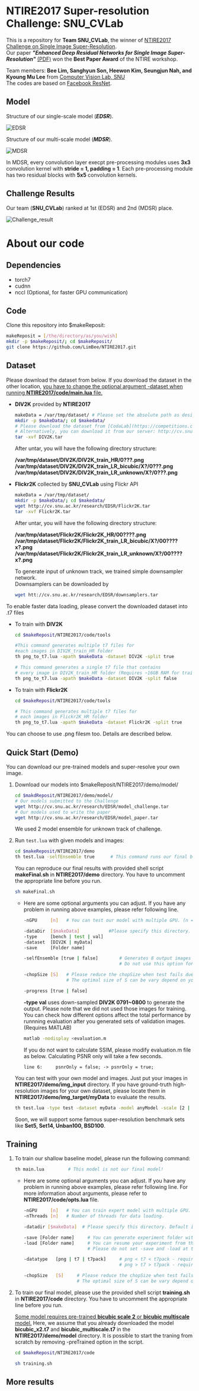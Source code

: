 # NTIRE2017 Super-resolution Challenge: SNU_CVLab

<!--## Introduction-->
This is a repository for **Team SNU_CVLab**,  the winner of [NTIRE2017 Challenge on Single Image Super-Resolution](http://www.vision.ee.ethz.ch/ntire17/). </br>
Our paper ***"Enhanced Deep Residual Networks for Single Image Super-Resolution"*** [(PDF)](http://cv.snu.ac.kr/publication/conf/2017/EDSR_fixed.pdf) won the **Best Paper Award** of the NTIRE workshop.

Team members: **Bee Lim, Sanghyun Son, Heewon Kim, Seungjun Nah, and Kyoung Mu Lee** from [Computer Vision Lab, SNU](http://cv.snu.ac.kr/?page_id=19)</br>
The codes are based on [Facebook ResNet](https://github.com/facebook/fb.resnet.torch). </br>

## Model
Structure of our single-scale model (***EDSR***).

![EDSR](/figs/EDSR_resized.png)

Structure of our multi-scale model (***MDSR***).

![MDSR](/figs/MDSR_resized.png)

In MDSR, every convolution layer execpt pre-processing modules uses **3x3** convolution kernel with **stride = 1, padding =  1**.
Each pre-processing module has two residual blocks with **5x5** convolution kernels.

## Challenge Results

Our team (**SNU_CVLab**) ranked at 1st (EDSR) and 2nd (MDSR) place.

![Challenge_result](/figs/Challenge_result.png)


# About our code
## Dependencies
* torch7
* cudnn
* nccl (Optional, for faster GPU communication)

## Code
Clone this repository into $makeReposit:
```bash
makeReposit = [/the/directory/as/you/wish]
mkdir -p $makeReposit/; cd $makeReposit/
git clone https://github.com/LimBee/NTIRE2017.git
```

## Dataset
Please download the dataset from below. If you download the dataset in the other location, <U>you have to change the optional argument -dataset when running **NTIRE2017/code/main.lua** file.</U>
* **DIV2K** provided by **NTIRE2017**
    ```bash
    makeData = /var/tmp/dataset/ # Please set the absolute path as desired
    mkdir -p $makeData/; cd $makedata/
    # Please download the dataset from [CodaLab](https://competitions.codalab.org/competitions/16303)
    # Alternatively, you can download it from our server: http://cv.snu.ac.kr/research/EDSR/DIV2K.tar
    tar -xvf DIV2K.tar
    ```
    After untar, you will have the following directory structure:

    **/var/tmp/dataset/DIV2K/DIV2K_train_HR/0???.png**<br>
    **/var/tmp/dataset/DIV2K/DIV2K_train_LR_bicubic/X?/0???.png**<br>
    **/var/tmp/dataset/DIV2K/DIV2K_train_LR_unknown/X?/0???.png**<br>

* **Flickr2K** collected by **SNU_CVLab** using Flickr API
    ```bash
    makeData = /var/tmp/dataset/
    mkdir -p $makeData/; cd $makedata/
    wget http://cv.snu.ac.kr/research/EDSR/Flickr2K.tar
    tar -xvf Flickr2K.tar
    ```
    After untar, you will have the following directory structure:

    **/var/tmp/dataset/Flickr2K/Flickr2K_HR/00????.png**<br>
    **/var/tmp/dataset/Flickr2K/Flickr2K_train_LR_bicubic/X?/00????x?.png**<br>
    **/var/tmp/dataset/Flickr2K/Flickr2K_train_LR_unknown/X?/00????x?.png**<br>

    To generate input of unknown track, we trained simple downsampler network. <br>
    Downsamplers can be downloaded by
    ```bash
    wget htt://cv.snu.ac.kr/research/EDSR/downsamplers.tar
    ```

To enable faster data loading, please convert the downloaded dataset into .t7 files
* To train with **DIV2K**
    ```bash
    cd $makeReposit/NTIRE2017/code/tools

    #This command generates multiple t7 files for
    #each images in DIV2K_train_HR folder
    th png_to_t7.lua -apath $makeData -dataset DIV2K -split true

    # This command generates a single t7 file that contains
    # every image in DIV2K_train_HR folder (Requires ~16GB RAM for training)
    th png_to_t7.lua -apath $makeData -dataset DIV2K -split false
    ```
* To train with **Flickr2K**
    ```bash
    cd $makeReposit/NTIRE2017/code/tools

    # This command generates multiple t7 files for
    # each images in Flickr2K_HR folder
    th png_to_t7.lua -apath $makeData -dataset Flickr2K -split true
    ```
You can choose to use .png filesm too. Details are described below.

## Quick Start (Demo)
You can download our pre-trained models and super-resolve your own image.

<!--1. Download our models ([google drive link](https://drive.google.com/open?id=0B3AjYlPQo4LLR1FQOXdWTUhlSm8)) into $makeReposit/NTIRE2017/demo/model/-->
1. Download our models into $makeReposit/NTIRE2017/demo/model/
    ```bash
    cd $makdReposit/NTIRE2017/demo/model/
    # Our models submitted to the Challenge
    wget http://cv.snu.ac.kr/research/EDSR/model_challenge.tar
    # Our models used to write the paper
    wget http://cv.snu.ac.kr/research/EDSR/model_paper.tar
    ```

    We used 2 model ensemble for unknown track of challenge.

2. Run `test.lua` with given models and images:
    
    ```bash
    cd $makeReposit/NTIRE2017/demo
    th test.lua -selfEnsemble true      # This command runs our final bicubic_x2 model
    ```
    You can reproduce our final results with provided shell script **makeFinal.sh** in **NTIRE2017/demo** directory. You have to uncomment the appropriate line before you run.
    ```bash
    sh makeFinal.sh
    ```

    * Here are some optional arguments you can adjust. If you have any problem in running above examples, please refer following line.

        ```bash
        -nGPU     [n]   # You can test our model with multiple GPU. (n = 1, 2, 4)

        -dataDir  [$makeData]           #Please specify this directory. Default is /var/tmp/dataset
        -type     [bench | test | val]
        -dataset  [DIV2K | myData]
        -save     [Folder name]

        -selfEnsemble [true | false]        # Generates 8 output images using single model.
                                            # Do not use this option for unknown downsampling.

        -chopSize [S]   # Please reduce the chopSize when test fails due to GPU memory.
                        # The optimal size of S can be vary depend on your maximum GPU memory.

        -progress [true | false]
        ```

        **-type val** uses down-sampled **DIV2K 0791~0800** to generate the output. Please note that we did not used those images for training. You can check how different options affect the total performance by runnning evaluation after you generated sets of validation images. (Requires MATLAB)

        ```bash
        matlab -nodisplay <evaluation.m
        ```

        If you do not want to calculate SSIM, please modify evaluation.m file as below. Calculating PSNR only will take a few seconds.
        ```
        line 6:     psnrOnly = false; -> psnrOnly = true;
        ```
    You can test with your own model and images. Just put your images in **NTIRE2017/demo/img_input** directory. If you have ground-truth high-resolution images for your own dataset, please locate them in **NTIRE2017/demo/img_target/myData** to evaluate the results.
    
    ```bash
    th test.lua -type test -dataset myData -model anyModel -scale [2 | 3 | 4] -degrade [bicubic | unknown]
    ```

    Soon, we will support some famous super-resolution benchmark sets like **Set5, Set14, Unban100, BSD100**.
    <!---
    This code generates high-resolution images for some famous SR benchmark set (Set 5, Set 14, Urban 100, BSD 100)
    ```bash
    th test.lua -type bench -model anyModel -scale [2 | 3 | 4]
    ```
    We used 0791.png to 0800.png in DIV2K train set for validation, and you can test any model with validation set.
    ```bash
    th test.lua -type val -model anyModel -scale [2 | 3 | 4] -degrade [bicubic | unknown]
    ```
    If you have ground-truth images for the test images, you can evaluate them with MATLAB. (-type [bench | val] automatically place ground-truth high-resolution images into img_target folder.)
    ```bash
    matlab -nodisplay <evaluation.m
    ```
    --->
## Training

1. To train our shallow baseline model, please run the following command:

    ```bash
    th main.lua         # This model is not our final model!
    ```

    * Here are some optional arguments you can adjust. If you have any problem in running above examples, please refer following line. For more information about arguments, please refer to **NTIRE2017/code/opts.lua** file.
        ```bash
        -nGPU     [n]   # You can train expert model with multiple GPU. (Not multiscale model.)
        -nThreads [n]   # Number of threads for data loading.

        -datadir [$makeData]  # Please specify this directory. Default is /var/tmp/dataset

        -save [Folder name]     # You can generate experiment folder with given name.
        -load [Folder name]     # You can resume your experiment from the last checkpoint.
                                # Please do not set -save and -load at the same time.

        -datatype   [png | t7 | t7pack]     # png < t7 < t7pack - requires larger memory
                                            # png > t7 > t7pack - requires faster CPU & Storage

        -chopSize   [S]     # Please reduce the chopSize when test fails due to GPU memory.
                            # The optimal size of S can be vary depend on your maximum GPU memory.
        ```

2. To train our final model, please use the provided shell script **training.sh** in **NTIRE2017/code** directory. You have to uncomment the appropriate line before you run. 

    <U>Some model requires pre-trained **bicubic scale 2** or **bicubic multiscale** model.</U> Here, we assume that you already downloaded the model **bicubic_x2.t7** and **bicubic_multiscale.t7** in the **NTIRE2017/demo/model** directory. It is possible to start the traning from scratch by removing -preTrained option in the script.

    ```bash
    cd $makeReposit/NTIRE2017/code

    sh training.sh
    ```

## More results
<!--Urban100 img034|GT|Bicubic|VDSR|SRResNet|EDSR+|MDSR+
:-----:|:-----:|:-----:|:-----:|:-----:|:-----:|:-----:|:-----:
![](/document/figs/results/Urban100_img034_Full_cut.png)|![](/document/figs/results/Urban100_img034_GT.png)|![](/document/figs/results/Urban100_img034_Bicubic.png)|![](/document/figs/results/Urban100_img034_VDSR.png)|![](/document/figs/results/Urban100_img034_SRResNet_reproduce.png)|![](/document/figs/results/Urban100_img034_Ours_Single.png)|![](/document/figs/results/Urban100_img034_Ours_Multi.png)
PSNR (dB) / SSIM|- / -|21.41 /<br/>0.4810|22.62 /<br/>0.5657|23.14 /<br/>0.5891|23.48 /<br/>0.6048|23.46 /<br/>0.6039

Urban100 img062<br/>(Bicubic)|GT|Bicubic|VDSR|SRResNet|EDSR+|MDSR+
:-----:|:-----:|:-----:|:-----:|:-----:|:-----:|:-----:|:-----:
![](/document/figs/results/Urban100_img062_Full_cut.png)|![](/document/figs/results/Urban100_img062_GT.png)|![](/document/figs/results/Urban100_img062_Bicubic.png)|![](/document/figs/results/Urban100_img062_VDSR.png)|![](/document/figs/results/Urban100_img062_SRResNet_reproduce.png)|![](/document/figs/results/Urban100_img062_Ours_Single.png)|![](/document/figs/results/Urban100_img062_Ours_Multi.png)
PSNR (dB) / SSIM|- / -|19.82 /<br/>0.6471|20.75 /<br/>0.7504|21.70 /<br/>0.8054|22.70 /<br/>0.8537|22.66 /<br/>0.8508

DIV2K 0869<br/>(Bicubic)|GT|Bicubic|VDSR|SRResNet|EDSR+|MDSR+
:-----:|:-----:|:-----:|:-----:|:-----:|:-----:|:-----:|:-----:
![](/document/figs/results/val_0869_Full_cut.png)|![](/document/figs/results/val_0869_GT.png)|![](/document/figs/results/val_0869_Bicubic.png)|![](/document/figs/results/val_0869_VDSR.png)|![](/document/figs/results/val_0869_SRResNet_reproduce.png)|![](/document/figs/results/val_0869_Ours_Single.png)|![](/document/figs/results/val_0869_Ours_Multi.png)
PSNR (dB) / SSIM|- / -|22.66 /<br/>0.8025|23.36 /<br/>0.8365|23.71 /<br/>0.8485|23.89 /<br/>0.8563|23.90 /<br/>0.8558

DIV2K 0791<br/>(Unknown)|GT|Bicubic|EDSR|MDSR
:-----:|:-----:|:-----:|:-----:|:-----:|:-----:|:-----:|:-----:
![](/document/figs/results/val_0791_Full_cut.png)|![](/document/figs/results/val_0791_GT.png)|![](/document/figs/results/val_0791_Bicubic.png)|![](/document/figs/results/val_0791_Ours_Single.png)|![](/document/figs/results/val_0791_Ours_Multi.png)
PSNR (dB) / SSIM|- / -|22.20 /<br/>0.7979|29.05 /<br/>0.9257 |28.96 /<br/>0.9244

DIV2K 0792<br/>(Unknown)|GT|Bicubic|EDSR|MDSR
:-----:|:-----:|:-----:|:-----:|:-----:|:-----:|:-----:|:-----:
![](/document/figs/results/val_0792_Full_cut.png)|![](/document/figs/results/val_0792_GT.png)|![](/document/figs/results/val_0792_Bicubic.png)|![](/document/figs/results/val_0792_Ours_Single.png)|![](/document/figs/results/val_0792_Ours_Multi.png)
PSNR (dB) / SSIM|- / -|21.59 /<br/>0.6846|27.24 /<br/>0.8376|27.14 /<br/>0.8356

DIV2K 0797<br/>(Unknown)|GT|Bicubic|EDSR|MDSR
:-----:|:-----:|:-----:|:-----:|:-----:|:-----:|:-----:|:-----:
![](/document/figs/results/val_0797_Full_cut.png)|![](/document/figs/results/val_0797_GT.png)|![](/document/figs/results/val_0797_Bicubic.png)|![](/document/figs/results/val_0797_Ours_Single.png)|![](/document/figs/results/val_0797_Ours_Multi.png)
PSNR (dB) / SSIM|- / -|19.77 /<br/>0.8937|25.48 /<br/>0.9597|25.38 /<br/>0.9590-->